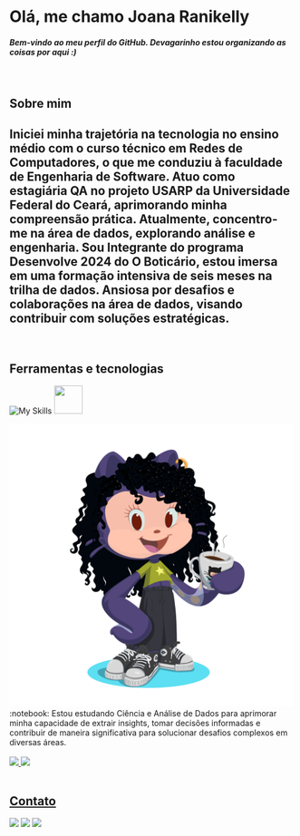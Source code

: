 # Olá, me chamo Joana Ranikelly
##### Bem-vindo ao meu perfil do GitHub. Devagarinho estou organizando as coisas por aqui :)
<br>


## Sobre mim
## Iniciei minha trajetória na tecnologia no ensino médio com o curso técnico em Redes de Computadores, o que me conduziu à faculdade de Engenharia de Software. Atuo como estagiária QA no projeto USARP da Universidade Federal do Ceará, aprimorando minha compreensão prática. Atualmente, concentro-me na área de dados, explorando análise e engenharia. Sou Integrante do programa Desenvolve 2024 do O Boticário, estou imersa em uma formação intensiva de seis meses na trilha de dados. Ansiosa por desafios e colaborações na área de dados, visando contribuir com soluções estratégicas.

<br>

## Ferramentas e tecnologias
![My Skills](https://skillicons.dev/icons?i=py,r,java,anaconda,postgres,docker,vscode,git&perline=8&theme=light&)
<img src="https://cdn.jsdelivr.net/gh/devicons/devicon@latest/icons/jupyter/jupyter-original-wordmark.svg" width="50" height="50"/> 

<div align="left">

<img src = "octocat-1708897197974.png"  width="500" height="500" />

</div>


<div>
:notebook: Estou estudando Ciência e Análise de Dados para aprimorar minha capacidade de extrair insights,
tomar decisões informadas e contribuir de maneira significativa para solucionar desafios complexos em diversas áreas. 
</div>

<br>


<div>
<a href="https://github.com/joanaranikelly">
<img loading="lazy" height="180em" src="https://github-readme-stats.vercel.app/api/top-langs/?username=joanaranikelly&layout=compact&langs_count=7&&theme=transparent"/>
<img loading="lazy" height="180em" src="https://github-readme-stats.vercel.app/api?username=joanaranikelly&show_icons=true&theme=&theme=transparent&include_all_commits=true&count_private=true"/>
</div>
  
<br>

## Contato
<a href="https://www.linkedin.com/in/joanaranikelly2/" target="_blank"><img loading="lazy" src="https://img.shields.io/badge/-LinkedIn-%230077B5?style=for-the-badge&logo=linkedin&logoColor=white" target="_blank"></a> 
<a href="https://www.instagram.com/joanaranikelly/" target="_blank"><img loading="lazy" src="https://img.shields.io/badge/-Instagram-%23E4405F?style=for-the-badge&logo=instagram&logoColor=white" target="_blank"></a>
<a href = "mailto:joanaranikelly@gmail.com"><img loading="lazy" src="https://img.shields.io/badge/Gmail-D14836?style=for-the-badge&logo=gmail&logoColor=white" target="_blank"></a>  
</div>

